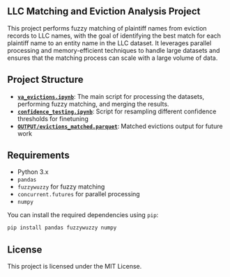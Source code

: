 ## LLC Matching and Eviction Analysis Project

This project performs fuzzy matching of plaintiff names from eviction records to LLC names, with the goal of identifying the best match for each plaintiff name to an entity name in the LLC dataset. It leverages parallel processing and memory-efficient techniques to handle large datasets and ensures that the matching process can scale with a large volume of data.

## Project Structure
- **[`va_evictions.ipynb`](va_evictions.ipynb)**: The main script for processing the datasets, performing fuzzy matching, and merging the results.
- **[`confidence_testing.ipynb`](confidence_testing.ipynb)**: Script for resampling different confidence thresholds for finetuning
- **[`OUTPUT/evictions_matched.parquet`](OUTPUT/evictions_matched.parquet)**: Matched evictions output for future work


  
## Requirements

- Python 3.x
- `pandas`
- `fuzzywuzzy` for fuzzy matching
- `concurrent.futures` for parallel processing
- `numpy`

You can install the required dependencies using `pip`:

```bash
pip install pandas fuzzywuzzy numpy
```
## License
This project is licensed under the MIT License.
